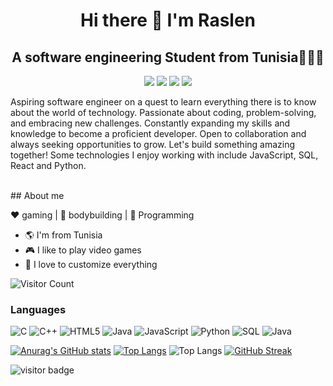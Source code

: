 
<h1 align="center" > Hi there  👋 I'm Raslen </h1> 
<h2 align="center" > A software engineering Student from Tunisia🧑🏻‍💻 </h2> 

 <p align="center">
    <a href="https://twitter.com/RaslenMiss45861"><img src="https://img.shields.io/badge/twitter-%231FA1F1?style=flat&logo=twitter&logoColor=white"/></a>
    <a href=https://www.linkedin.com/in/missaoui-raslen-6a8620298/><img src="https://img.shields.io/badge/linkedin-%230177B5?style=flat&logo=linkedin&logoColor=white"/></a>
    <a href="https://www.youtube.com/c/mohamedabusrea"><img src="https://img.shields.io/badge/youtube-%23FF0000?style=flat&logo=youtube&logoColor=white"/></a>
    <a href="https://www.instagram.com/raslenmissaoui07/"><img src="https://img.shields.io/badge/instagram-%23E4415F?style=flat&logo=instagram&logoColor=white"/></a>
  
  </p>
   <p>Aspiring software engineer on a quest to learn everything there is to know about the world of technology. Passionate about coding, problem-solving, and embracing new challenges. Constantly expanding my skills and knowledge to become a proficient developer. Open to collaboration and always seeking opportunities to grow. Let's build something amazing together! Some technologies I enjoy working with include JavaScript, SQL, React and  Python.</p>
   </br>
  ## About me 

:heart: gaming | :black_heart: bodybuilding  | :blue_heart: Programming

- :earth_americas: I'm from Tunisia
- :video_game: I like to play video games
- :gem: I love to customize everything 

![Visitor Count](https://profile-counter.glitch.me/{raslenraslen}/count.svg)



  <h3 align="left">Languages</h3> 
  

 

![C](https://img.shields.io/badge/-C-000000?style=flat&logo=c)
![C++](https://img.shields.io/badge/-C++-000000?style=flat&logo=c%2B%2B)
![HTML5](https://img.shields.io/badge/-HTML5-000000?style=flat&logo=html5)
![Java](https://img.shields.io/badge/-Java-000000?style=flat&logo=java)
![JavaScript](https://img.shields.io/badge/-JavaScript-000000?style=flat&logo=javascript)
![Python](https://img.shields.io/badge/-Python-000000?style=flat&logo=python)
![SQL](https://img.shields.io/badge/-SQL-000000?style=flat&logo=postgresql)
![Java](https://img.shields.io/badge/-R-000000?style=flat&logo=java)



[![Anurag's GitHub stats](https://github-readme-stats.vercel.app/api?username=raslenraslen&theme=dark)](https://github.com/anuraghazra/github-readme-stats)
[![Top Langs](https://github-readme-stats.vercel.app/api/top-langs/?username=raslenraslen&layout=compact&theme=dark)](https://github.com/raslenraslen/github-readme-stats&layout=compact)
![Top Langs](https://github-readme-stats.vercel.app/api/top-langs/?username=raslenraslen&langs_count=8&theme=dark)
[![GitHub Streak](https://streak-stats.demolab.com/?user=raslenraslen&theme=dark)](https://git.io/streak-stats)


![visitor badge](https://visitor-badge.glitch.me/badge?page_id=raslenraslen.visitor-badge)








<!--
**raslenraslen/raslenraslen** is a ✨ _special_ ✨ repository because its `README.md` (this file) appears on your GitHub profile.

Here are some ideas to get you started:

- 🔭 I’m currently working on ...
- 🌱 I’m currently learning ...
- 👯 I’m looking to collaborate on ...
- 🤔 I’m looking for help with ...
- 💬 Ask me about ...
- 📫 How to reach me: ...
- 😄 Pronouns: ...
- ⚡ Fun fact: ...
-->
